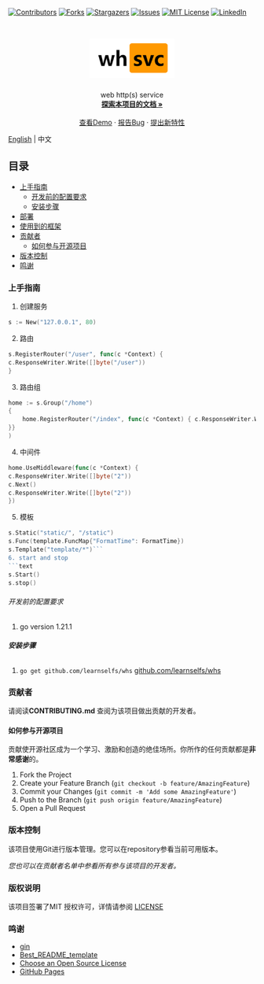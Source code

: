 <!-- PROJECT SHIELDS -->

[![Contributors][contributors-shield]][contributors-url]
[![Forks][forks-shield]][forks-url]
[![Stargazers][stars-shield]][stars-url]
[![Issues][issues-shield]][issues-url]
[![MIT License][license-shield]][license-url]
[![LinkedIn][linkedin-shield]][linkedin-url]

<!-- PROJECT LOGO -->
<br />

<p align="center">
  <a href="https://github.com/learnselfs/whs/">
    <img src="logo.png" alt="Logo"  height="80">
  </a>

<h3 align="center"></h3>
  <p align="center">
web http(s) service
    <br />
    <a href="https://github.com//learnselfs/whs"><strong>探索本项目的文档 »</strong></a>
    <br />
    <br />
    <a href="https://github.com//learnselfs/whs">查看Demo</a>
    ·
    <a href="https://github.com//learnselfs/whs/issues">报告Bug</a>
    ·
    <a href="https://github.com//learnselfs/whs/issues">提出新特性</a>
  </p>

</p>

[English](./README.md) | 中文
## 目录

- [上手指南](#上手指南)
    - [开发前的配置要求](#开发前的配置要求)
    - [安装步骤](#安装步骤)
- [部署](#部署)
- [使用到的框架](#使用到的框架)
- [贡献者](#贡献者)
    - [如何参与开源项目](#如何参与开源项目)
- [版本控制](#版本控制)
- [鸣谢](#鸣谢)

### 上手指南
1. 创建服务 
```go
s := New("127.0.0.1", 80)
```
2. 路由 
````go
s.RegisterRouter("/user", func(c *Context) {
c.ResponseWriter.Write([]byte("/user"))
}
````
3. 路由组
```go
home := s.Group("/home")
{
    home.RegisterRouter("/index", func(c *Context) { c.ResponseWriter.Write([]byte("/home/index")) })
}}
)
```
4. 中间件 
```go
home.UseMiddleware(func(c *Context) {
c.ResponseWriter.Write([]byte("2"))
c.Next()
c.ResponseWriter.Write([]byte("2"))
})
```
5. 模板
```go
s.Static("static/", "/static")
s.Func(template.FuncMap{"FormatTime": FormatTime})
s.Template("template/*")```
6. start and stop 
```text
s.Start()
s.stop()
```

###### 开发前的配置要求

1. go version 1.21.1

###### **安装步骤**

1. `go get github.com/learnselfs/whs`
   [github.com/learnselfs/whs](https://pkg.go.dev/github.com/learnselfs/wlog)

### 贡献者

请阅读**CONTRIBUTING.md** 查阅为该项目做出贡献的开发者。

#### 如何参与开源项目

贡献使开源社区成为一个学习、激励和创造的绝佳场所。你所作的任何贡献都是**非常感谢**的。


1. Fork the Project
2. Create your Feature Branch (`git checkout -b feature/AmazingFeature`)
3. Commit your Changes (`git commit -m 'Add some AmazingFeature'`)
4. Push to the Branch (`git push origin feature/AmazingFeature`)
5. Open a Pull Request



### 版本控制

该项目使用Git进行版本管理。您可以在repository参看当前可用版本。

*您也可以在贡献者名单中参看所有参与该项目的开发者。*

### 版权说明

该项目签署了MIT 授权许可，详情请参阅 [LICENSE](https://github.com//learnselfs/whs/blob/master/LICENSE)

### 鸣谢


- [gin](https://github.com/gin-gonic/gin)
- [Best_README_template](https://github.com/shaojintian/Best_README_template)
- [Choose an Open Source License](https://choosealicense.com)
- [GitHub Pages](https://pages.github.com)

<!-- links -->
[your-project-path]:/learnselfs/whs
[contributors-shield]: https://img.shields.io/github/contributors/learnselfs/whs.svg?style=flat-square
[contributors-url]: https://github.com//learnselfs/whs/graphs/contributors
[forks-shield]: https://img.shields.io/github/forks//learnselfs/whs.svg?style=flat-square
[forks-url]: https://github.com/learnselfs/whs/network/members
[stars-shield]: https://img.shields.io/github/stars//learnselfs/whs.svg?style=flat-square
[stars-url]: https://github.com//learnselfs/whs/stargazers
[issues-shield]: https://img.shields.io/github/issues/learnselfs/whs.svg?style=flat-square
[issues-url]: https://img.shields.io/github/issues//learnselfs/whs.svg
[license-shield]: https://img.shields.io/github/license//learnselfs/whs.svg?style=flat-square
[license-url]: https://github.com/learnselfs/whs/blob/master/LICENSE
[linkedin-shield]: https://img.shields.io/badge/-LinkedIn-black.svg?style=flat-square&logo=linkedin&colorB=555
[linkedin-url]: https://linkedin.com/in/shaojintian
